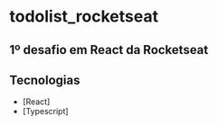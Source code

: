 # todolist_rocketseat

## 1º desafio em React da Rocketseat

## Tecnologias

- [React]
- [Typescript]

